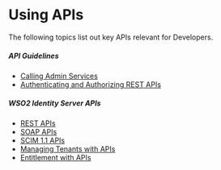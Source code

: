 # Using APIs

The following topics list out key APIs relevant for Developers.

##### API Guidelines

-   [Calling Admin Services](../../develop/calling-admin-services)
-   [Authenticating and Authorizing REST
    APIs](../../develop/authenticating-and-authorizing-rest-apis)

##### WSO2 Identity Server APIs

-   [REST APIs](../../learn/rest-apis)
-   [SOAP APIs](../../develop/soap-apis)
-   [SCIM 1.1 APIs](../../develop/scim-1.1-apis)
-   [Managing Tenants with APIs](../../develop/managing-tenants-with-apis)
-   [Entitlement with APIs](../../develop/entitlement-with-apis)
